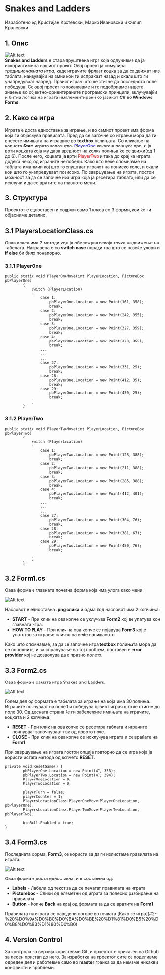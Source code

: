 # Snakes and Ladders
Изработено од Кристијан Крстевски, Марко Ивановски и Филип Кралевски
## 1. Опис
![Alt text](https://github.com/KFilip123/Snake-Ladder/blob/master/Snake%20Ladder/Resources/title-removebg-preview.png)
<br/>
<b>Snakes and Ladders</b> е стара друштвена игра која одлучивме да ја искористиме за нашиот проект. Овој проект ја симулира <i>традиционалната игра</i>, каде играчите фрлаат коцка за да се движат низ таблата, наидувајќи на змии кои ги испраќаат назад и скали што ги унапредуваат напред. Првиот играч што ќе стигне до последното поле победува. Со овој проект го покажавме и го подобривме нашeте знаење во објектно-ориентираните програмски принципи, вклучувајќи и битна логика на играта имплементирани со јазикот <b>C#</b> во <b>Windows Forms</b>.
## 2. Како се игра
Играта е доста едноставна за играње, и во самиот проект има форма која ги објаснува правилата. Пред да се започне со играње мора да ги внесете имињата на играшите во <b>textbox</b> полињата. Со кликање на копчето <b>Start</b> играта започнува. <span style="color: blue">PlayerOne</span> секогаш почнува прв, и ја врти коцката која му дава вредност на колку полиња ќе се движи(од 1 до 6). После него, коцката ја врти <span style="color: red">PlayerTwo</span> и така до крај на играта додека некој од играчите не победи. Како што веќе спомнавме на таблата има змии кој што го спуштаат играчот на пониско поле, и скали кои што го унапредуваат повисоко. По завршување на играта, постои можност за да се започне ноа игра која ја ресетира таблата, или да се исклучи и да се вратите на главното мени.
## 3. Структура 
Проектот е едноставен и содржи само 1 класа со 3 форми, кои ќе ги објасниме детално.
## 3.1 PlayersLocationClass.cs
Оваа класа има 2 методи која ја обележува секоја точка на движење на табелата. Направена е со <b>switch case</b> поради тоа што се повеќе улови и <b>if else</b> би било понапорно.
### 3.1.1 PlayerOne
```
public static void PlayerOneMove(int PlayerLocation, PictureBox pbPlayerOne)
        {
            switch (PlayerLocation)
            {
                case 1:
                    pbPlayerOne.Location = new Point(161, 358);
                    break;
                case 2:
                    pbPlayerOne.Location = new Point(242, 355);
                    break;
                case 3:
                    pbPlayerOne.Location = new Point(327, 359);
                    break;
                case 4:
                    pbPlayerOne.Location = new Point(373, 355);
                    break;
                ...
                ...
                ...
                case 27:
                    pbPlayerOne.Location = new Point(331, 25);
                    break;
                case 28:
                    pbPlayerOne.Location = new Point(412, 35);
                    break;
                case 29:
                    pbPlayerOne.Location = new Point(450, 25);
                    break;
            }
        }
```
### 3.1.2 PlayerTwo
```
public static void PlayerTwoMove(int PlayerLocation, PictureBox pbPlayerTwo)
        {
            switch (PlayerLocation)
            {
                case 1:
                    pbPlayerTwo.Location = new Point(128, 388);
                    break;
                case 2:
                    pbPlayerTwo.Location = new Point(211, 388);
                    break;
                case 3:
                    pbPlayerTwo.Location = new Point(285, 388);
                    break;
                case 4:
                    pbPlayerTwo.Location = new Point(412, 401);
                    break;
                ...
                ...
                ...
                case 27:
                    pbPlayerTwo.Location = new Point(304, 76);
                    break;
                case 28:
                    pbPlayerTwo.Location = new Point(381, 67);
                    break;
                case 29:
                    pbPlayerTwo.Location = new Point(450, 76);
                    break;

            }
        }
```
## 3.2 Form1.cs
Оааа форма е главната почетна форма која има улога како мени.

![Alt text](https://github.com/KFilip123/Snake-Ladder/blob/master/Snake%20Ladder/Resources/SS1.png)

Насловот е едноставна <b>.png слика</b> и одма под насловот има 2 копчиња:
<ul>
        <li>
                <b>START</b> - При клик на ова копче се уклучува <b>Form2</b> кој ве упатува кон главната игра. 
        </li>
        <li>
                <b>HOW TO PLAY</b> - При клик на ова копче се појавува <b>Form3</b> кој е упатство за играње слично на веќе напишаното
        </li>
</ul>
Како што спомнавме, за да се започне игра <b>textbox</b> полињата мора да се пополните, и за справување на тој проблем, поставен е <b>error provider</b> кој не дозволува да е празно полето.
<br/>

## 3.3 Form2.cs
Оваа форма е самата игра Snakes and Ladders. 

![Alt text](https://github.com/KFilip123/Snake-Ladder/blob/master/Snake%20Ladder/Resources/SS3.png)

Голем дел од формата е табелата за играње на која има 30 полиња. Играчите почнуваат на поле 1 и победува првиот играч што ќе стигне до поле 30. Од десната страна ќе ги забележите имињата на играчите, коцката и 2 копчиња:
<ul>
        <li>
                <b>RESET</b> - При клик на ова копче се ресетира таблата и играчите почнуваат започнуваат пак од првото поле. 
        </li>
        <li>
                <b>CLOSE</b> - При клик на ова копче се исклучува играта и се враќате на <b>Form1</b>
        </li>
</ul>
При завршување на играта постои опција повторно да се игра која ја користи истата метода од копчето <b>RESET</b>.

```
private void ResetGame() {
        pbPlayerOne.Location = new Point(47, 358);
        pbPlayerTwo.Location = new Point(47, 394);
        PlayerOneLocation = 0;
        PlayerTwoLocation = 0;

        playerTurn = false;
        playerCounter = 1;
        PlayersLocationClass.PlayerOneMove(PlayerOneLocation, pbPlayerOne);
        PlayersLocationClass.PlayerTwoMove(PlayerTwoLocation, pbPlayerTwo);

        btnRoll.Enabled = true;
}
```

## 3.4 Form3.cs
Последната форма, <b>Form3</b>, се користи за да ги излистаме правилата на играта.

![Alt text](https://github.com/KFilip123/Snake-Ladder/blob/master/Snake%20Ladder/Resources/SS2.png)

Оваа форма е доста едноставна, и е составена од:
<ul>
        <li>
                <b>Labels</b> - Лабели од текст за да се печатат правилата на играта
        </li>
        <li>
                <b>Picturebox</b> - Слики од елеметни од играта за полесно разбирање на правилата
        </li>
        <li>
                <b>Button</b> - Копче <b>Back</b> на крај од формата за да се вратите на <b>Form1</b>
        </li>
</ul>
Правилата на играта се наведени погоре во точката [Како се игра](#2-%20%D0%9A%D0%B0%D0%BA%D0%BE%20%D1%81%D0%B5%20%D0%B8%D0%B3%D1%80%D0%B0)

## 4. Version Control
За контрола на верзија користевме Git, и проектот е прикачен на Github за лесен пристап до него. За изработка на проектот сите се поделивме одреден дел и работевме само во <b>master</b> гранка за да немаме никакви конфликти и проблеми. 
